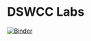 # DSWCC Labs

[![Binder](https://mybinder.org/badge_logo.svg)](https://mybinder.org/v2/gh/dsondak/dswcc_binder_labs.git/master?filepath=Summer%2F)
